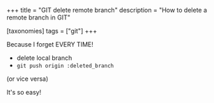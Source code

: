 +++
title = "GIT delete remote branch"
description = "How to delete a remote branch in GIT"

[taxonomies]
tags = ["git"]
+++

Because I forget EVERY TIME!

* delete local branch
* `git push origin :deleted_branch`

(or vice versa)

It's so easy!
